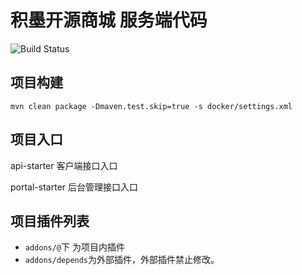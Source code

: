 # 积墨开源商城 服务端代码

![Build Status](https://github.com/jimoos-cn/jimoos-shop-server/workflows/Java%20CI%20with%20Maven/badge.svg)

## 项目构建

`mvn clean package -Dmaven.test.skip=true -s docker/settings.xml`

## 项目入口

api-starter 客户端接口入口

portal-starter 后台管理接口入口

## 项目插件列表

- `addons/@`下 为项目内插件
- `addons/depends`为外部插件，外部插件禁止修改。
